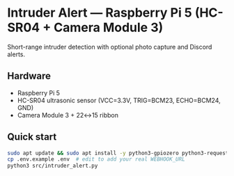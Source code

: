 # Intruder Alert — Raspberry Pi 5 (HC-SR04 + Camera Module 3)

Short-range intruder detection with optional photo capture and Discord alerts.

## Hardware
- Raspberry Pi 5
- HC-SR04 ultrasonic sensor (VCC=3.3V, TRIG=BCM23, ECHO=BCM24, GND)
- Camera Module 3 + 22↔15 ribbon

## Quick start
```bash
sudo apt update && sudo apt install -y python3-gpiozero python3-requests fswebcam libcamera-apps
cp .env.example .env  # edit to add your real WEBHOOK_URL
python3 src/intruder_alert.py
